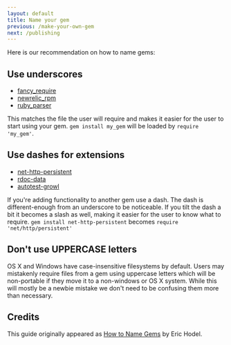 ```yaml
---
layout: default
title: Name your gem
previous: /make-your-own-gem
next: /publishing
---
```


Here is our recommendation on how to name gems:

Use underscores
---------------

* [fancy_require](https://rubygems.org/gems/fancy_require)
* [newrelic_rpm](https://rubygems.org/gems/newrelic_rpm)
* [ruby_parser](https://rubygems.org/gems/ruby_parser)

This matches the file the user will require and makes it easier for the user to
start using your gem.  `gem install my_gem` will be loaded by `require
'my_gem'`.

Use dashes for extensions
-------------------------

* [net-http-persistent](https://rubygems.org/gems/net-http-persistent)
* [rdoc-data](https://rubygems.org/gems/rdoc-data)
* [autotest-growl](https://rubygems.org/gems/autotest-growl)

If you're adding functionality to another gem use a dash.  The dash is
different-enough from an underscore to be noticeable.  If you tilt the dash a
bit it becomes a slash as well, making it easier for the user to know what to
require.  `gem install net-http-persistent` becomes
`require 'net/http/persistent'`

Don't use UPPERCASE letters
---------------------------

OS X and Windows have case-insensitive filesystems by default.  Users may
mistakenly require files from a gem using uppercase letters which will be
non-portable if they move it to a non-windows or OS X system.  While this will
mostly be a newbie mistake we don't need to be confusing them more than
necessary.

Credits
-------

This guide originally appeared as [How to Name
Gems](http://blog.segment7.net/2010/11/15/how-to-name-gems) by Eric Hodel.

